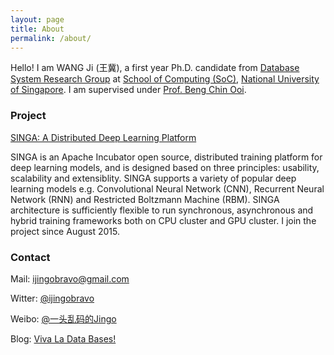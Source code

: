 ```yaml
---
layout: page
title: About
permalink: /about/
---
```


Hello! I am WANG Ji (王冀), a first year Ph.D. candidate from [Database System Research Group](http://www.comp.nus.edu.sg/~dbsystem/) at [School of Computing (SoC)](http://www.comp.nus.edu.sg), [National University of Singapore](http://www.nus.edu.sg/). I am supervised under [Prof. Beng Chin Ooi](http://www.comp.nus.edu.sg/~ooibc/).

### Project
[SINGA: A Distributed Deep Learning Platform](http://singa.incubator.apache.org/)

SINGA is an Apache Incubator open source, distributed training platform for deep learning models, and is designed based on three principles: usability, scalability and extensiblity. SINGA supports a variety of popular deep learning models e.g. Convolutional Neural Network (CNN), Recurrent Neural Network (RNN) and Restricted Boltzmann Machine (RBM). SINGA architecture is sufficiently flexible to run synchronous, asynchronous and hybrid training frameworks both on CPU cluster and GPU cluster. I join the project since August 2015.


### Contact

Mail: [ijingobravo@gmail.com](mailto:ijingobravo@gmail.com)

Witter: [@ijingobravo](https://twitter.com/jingobravo)

Weibo: [@一头乱码的Jingo](http://weibo.com/ijingo)

Blog: [Viva La Data Bases!](http://ijingo.github.io)
